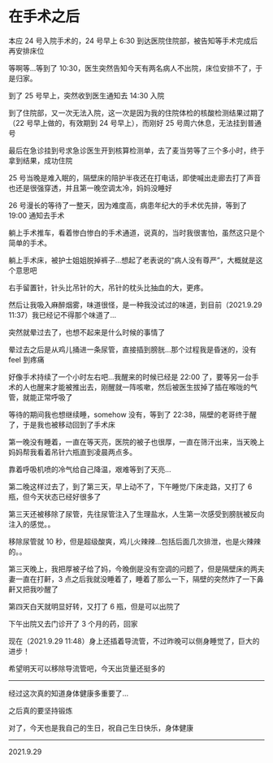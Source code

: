 # 在手术之后

本应 24 号入院手术的，24 号早上 6:30 到达医院住院部，被告知等手术完成后再安排床位

等啊等...等到了 10:30，医生突然告知今天有两名病人不出院，床位安排不了，于是归家。

到了 25 号早上，突然收到医生通知去 14:30 入院

到了住院部，又一次无法入院，这一次是因为我的住院体检的核酸检测结果过期了（22 号早上做的，有效期到 24 号早上），而刚好 25 号周六休息，无法挂到普通号

最后在急诊挂到号求急诊医生开到核算检测单，去了麦当劳等了三个多小时，终于拿到结果，成功住院

25 号当晚是难入眠的，隔壁床的陪护半夜还在打电话，即使喊出走廊去打了声音也还是很强穿透，并且第一晚空调太冷，妈妈没睡好

26 号漫长的等待了一整天，因为难度高，病患年纪大的手术优先排，等到了 19:00 通知去手术

躺上手术推车，看着惨白惨白的手术通道，说真的，当时我很害怕，虽然这只是个简单的手术。

躺上手术床，被护士姐姐脱掉裤子...想起了老表说的“病人没有尊严”，大概就是这个意思吧

右手留置针，针头比吊针的大，吊针的枕头比抽血的大，更疼。

然后让我吸入麻醉烟雾，味道很怪，是一种我没试过的味道，到目前（2021.9.29 11:37）我已经记不得那个味道了...

突然就晕过去了，也想不起来是什么时候的事情了

晕过去之后是从鸡儿捅进一条尿管，直接插到膀胱...那个过程我是昏迷的，没有 feel 到疼痛

好像手术持续了一个小时左右吧...我醒来的时候已经是 22:00 了，要等另一台手术的人也醒来才能被推出去，刚醒就一阵咳嗽，然后被医生拔掉了插在喉咙的气管，就能正常呼吸了

等待的期间我也想继续睡，somehow 没有，等到了 22:38，隔壁的老哥终于醒了，于是我也被移动回到了手术床

第一晚没有睡着，一直在等天亮，医院的被子也很厚，一直在筛汗出来，当天晚上妈妈帮我看着吊针六瓶直到凌晨两点多。

靠着呼吸机喷的冷气给自己降温，艰难等到了天亮...

第二晚这样过去了，到了第三天，早上动不了，下午睡觉/下床走路，又打了 6 瓶，但今天状态已经好很多了

第三天还被移除了尿管，先往尿管注入了生理盐水，人生第一次感受到膀胱被反向注入的感觉。。

移除尿管就 10 秒，但是超级酸爽，鸡儿火辣辣...包括后面几次排泄，也是火辣辣的。。

第三天晚上，我把厚被子给了妈，今晚倒是没有空调的问题了，但是隔壁床的两夫妻一直在打鼾，3 点之后我就没睡着了，睡着了那么一下，隔壁的突然炸了一下鼻鼾又把我吵醒了

第四天白天就明显好转，又打了 6 瓶，但是可以出院了

下午出院又去门诊开了 3 个月的药，回家

现在（2021.9.29 11:48）身上还插着导流管，不过昨晚可以侧身睡觉了，巨大的进步！

希望明天可以移除导流管吧，今天出货量还挺多的

---

经过这次真的知道身体健康多重要了...

之后真的要坚持锻炼

对了，今天也是我自己的生日，祝自己生日快乐，身体健康

---

2021.9.29
